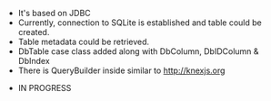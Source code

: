 
* It's based on JDBC
* Currently, connection to SQLite is established and table could be created.
* Table metadata could be retrieved.
* DbTable case class added along with DbColumn, DbIDColumn & DbIndex
* There is QueryBuilder inside similar to http://knexjs.org
- IN PROGRESS
